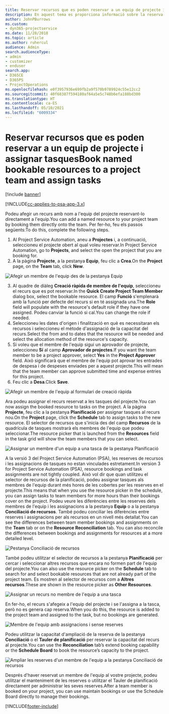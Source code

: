 ```yaml
---
title: Reservar recursos que es poden reservar a un equip de projecte i assignar tasques
description: En aquest tema es proporciona informació sobre la reserva de recursos amb nom a equips de projecte i assignar-los a tasques.
author: JohnPBurrows
ms.custom:
- dyn365-projectservice
ms.date: 11/28/2018
ms.topic: article
ms.author: ruhercul
audience: Admin
search.audienceType:
- admin
- customizer
- enduser
search.app:
- D365CE
- D365PS
- ProjectOperations
ms.openlocfilehash: e0f3957936e699fb2a9f570b9789924c55e12cc2
ms.sourcegitcommit: 40f68387f594180af64a5e5c748b6efa188bd300
ms.translationtype: HT
ms.contentlocale: ca-ES
ms.lasthandoff: 05/10/2021
ms.locfileid: "6009334"
---
```

# <a name="book-named-bookable-resources-to-a-project-team-and-assign-tasks"></a><span data-ttu-id="5d02f-103">Reservar recursos que es poden reservar a un equip de projecte i assignar tasques</span><span class="sxs-lookup"><span data-stu-id="5d02f-103">Book named bookable resources to a project team and assign tasks</span></span> 

[!include [banner](../includes/psa-now-project-operations.md)]

[!INCLUDE[cc-applies-to-psa-app-3.x](../includes/cc-applies-to-psa-app-3x.md)]

<span data-ttu-id="5d02f-104">Podeu afegir un recurs amb nom a l'equip del projecte reservant-lo directament a l'equip.</span><span class="sxs-lookup"><span data-stu-id="5d02f-104">You can  add a named resource to your project team by booking them directly onto the team.</span></span> <span data-ttu-id="5d02f-105">Per fer-ho, feu els passos següents:</span><span class="sxs-lookup"><span data-stu-id="5d02f-105">To do this, complete the following steps.</span></span>

1. <span data-ttu-id="5d02f-106">Al Project Service Automation, aneu a **Projectes** i, a continuació, seleccioneu el projecte obert al qual voleu reservar.</span><span class="sxs-lookup"><span data-stu-id="5d02f-106">In  Project Service Automation, go to **Projects**, and select the open the project that you are booking for.</span></span>
2. <span data-ttu-id="5d02f-107">A la pàgina **Projecte**, a la pestanya **Equip**, feu clic a **Crea**.</span><span class="sxs-lookup"><span data-stu-id="5d02f-107">On the **Project** page, on the **Team** tab, click **New**.</span></span> 

![Afegir un membre de l'equip des de la pestanya Equip](media/RM-how-to-1.png)

3. <span data-ttu-id="5d02f-109">Al quadre de diàleg **Creació ràpida de membre de l'equip**, seleccioneu el recurs que es pot reservar.</span><span class="sxs-lookup"><span data-stu-id="5d02f-109">In the **Quick Create Project Team Member** dialog box, select the bookable resource.</span></span> <span data-ttu-id="5d02f-110">El camp **Funció** s'emplenarà amb la funció per defecte del recurs si en té assignada una.</span><span class="sxs-lookup"><span data-stu-id="5d02f-110">The **Role** field will populate with the resource's default role if they have one assigned.</span></span> <span data-ttu-id="5d02f-111">Podeu canviar la funció si cal.</span><span class="sxs-lookup"><span data-stu-id="5d02f-111">You can change the role if needed.</span></span> 
4. <span data-ttu-id="5d02f-112">Seleccioneu les dates d'origen i finalització en què es necessitaran els recursos i seleccioneu el mètode d'assignació de la capacitat del recurs.</span><span class="sxs-lookup"><span data-stu-id="5d02f-112">Select the from and to dates that the resource will be needed and select the allocation method of the resource's capacity.</span></span> 
5. <span data-ttu-id="5d02f-113">Si voleu que el membre de l'equip sigui un aprovador de projecte, seleccioneu **Sí** al camp **Aprovador de projectes**.</span><span class="sxs-lookup"><span data-stu-id="5d02f-113">If you want the team member to be a project approver, select **Yes** in the **Project Approver** field.</span></span> <span data-ttu-id="5d02f-114">Això significarà que el membre de l'equip pot aprovar les entrades de despesa i de despeses enviades per a aquest projecte.</span><span class="sxs-lookup"><span data-stu-id="5d02f-114">This will mean that the team member can approve submitted time and expense entries for this project.</span></span> 
6. <span data-ttu-id="5d02f-115">Feu clic a **Desa**.</span><span class="sxs-lookup"><span data-stu-id="5d02f-115">Click **Save**.</span></span>

![Afegir un membre de l'equip al formulari de creació ràpida](media/RM-how-to-2.png)


<span data-ttu-id="5d02f-117">Ara podeu assignar el recurs reservat a les tasques del projecte.</span><span class="sxs-lookup"><span data-stu-id="5d02f-117">You can now assign the booked resource to tasks on the project.</span></span> <span data-ttu-id="5d02f-118">A la pàgina **Projecte**, feu clic a la pestanya **Planificació** per assignar tasques al recurs nou.</span><span class="sxs-lookup"><span data-stu-id="5d02f-118">On the **Project** page, click the **Schedule** tab to assign tasks to the new resource.</span></span> <span data-ttu-id="5d02f-119">El selector de recursos que s'inicia des del camp **Recursos** de la quadrícula de tasques mostrarà els membres de l'equip que podeu seleccionar.</span><span class="sxs-lookup"><span data-stu-id="5d02f-119">The resource picker that is launched from the **Resources** field in the task grid will show the team members that you can select.</span></span>

![Assignar un membre d'un equip a una tasca de la pestanya Planificació](media/RM-how-to-3.png)

<span data-ttu-id="5d02f-121">A la versió 3 del Project Service Automation (PSA), les reserves de recursos i les assignacions de tasques no estan vinculades estretament.</span><span class="sxs-lookup"><span data-stu-id="5d02f-121">In version 3 for Project Service Automation (PSA), resource bookings and task assignments are not tightly coupled.</span></span> <span data-ttu-id="5d02f-122">Això vol dir que quan utilitzeu el selector de recursos de la planificació, podeu assignar tasques als membres de l'equip durant més hores de les cobertes per les reserves en el projecte.</span><span class="sxs-lookup"><span data-stu-id="5d02f-122">This means that when you use the resource picker in the schedule, you can assign tasks to team members for more hours than their bookings cover on the project.</span></span>
<span data-ttu-id="5d02f-123">Podeu veure les diferències entre les reserves dels membres de l'equip i les assignacions a la pestanya **Equip** o a la pestanya **Conciliació de recursos**. També podeu conciliar les diferències entre reserves i assignacions per als recursos en un nivell més detallat.</span><span class="sxs-lookup"><span data-stu-id="5d02f-123">You can see the differences between team member bookings and assignments on the **Team** tab or on the **Resource Reconciliation** tab. You can also reconcile the differences between bookings and assignments for resources at a more detailed level.</span></span>

![Pestanya Conciliació de recursos](media/RM-how-to-4.png)

<span data-ttu-id="5d02f-125">També podeu utilitzar el selector de recursos a la pestanya **Planificació** per cercar i seleccionar altres recursos que encara no formen part de l'equip del projecte.</span><span class="sxs-lookup"><span data-stu-id="5d02f-125">You can also use the resource picker on the **Schedule** tab to search for and select bookable resources that are not already part of the project team.</span></span> <span data-ttu-id="5d02f-126">Es mostren al selector de recursos com a **Altres recursos**.</span><span class="sxs-lookup"><span data-stu-id="5d02f-126">These are shown in the resource picker as **Other Resources**.</span></span>

![Assignar un recurs no membre de l'equip a una tasca](media/RM-how-to-5.png)

<span data-ttu-id="5d02f-128">En fer-ho, el recurs s'afegeix a l'equip del projecte i se l'assigna a la tasca, però no es genera cap reserva.</span><span class="sxs-lookup"><span data-stu-id="5d02f-128">When you do this, the resource is added to the project team and assigned to the task, but no bookings are generated.</span></span>

![Membre de l'equip amb assignacions i sense reserves](media/RM-how-to-6.png)

<span data-ttu-id="5d02f-130">Podeu utilitzar la capacitat d'ampliació de la reserva de la pestanya **Conciliació** o el **Tauler de planificació** per reservar la capacitat del recurs al projecte.</span><span class="sxs-lookup"><span data-stu-id="5d02f-130">You can use the **Reconciliation** tab’s extend booking capability or the **Schedule Board** to book the resource’s capacity to the project.</span></span>

![Ampliar les reserves d'un membre de l'equip a la pestanya Conciliació de recursos](media/RM-how-to-7.png)

<span data-ttu-id="5d02f-132">Després d'haver reservat un membre de l'equip al vostre projecte, podeu utilitzar el manteniment de les reserves o utilitzar el Tauler de planificació directament per administrar les seves reserves.</span><span class="sxs-lookup"><span data-stu-id="5d02f-132">After a team member is booked on your project, you can use maintain bookings or use the Schedule Board directly to manage their bookings.</span></span>


[!INCLUDE[footer-include](../includes/footer-banner.md)]